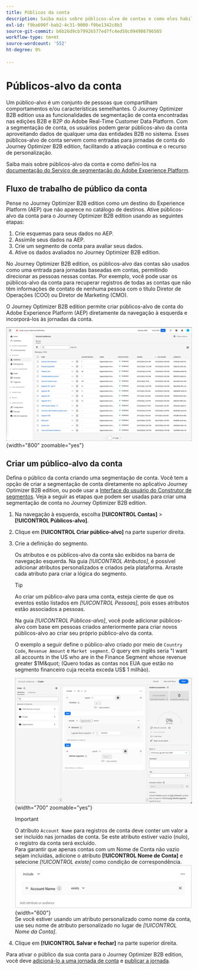 ```yaml
---
title: Públicos da conta
description: Saiba mais sobre públicos-alvo de contas e como eles habilitam jornadas baseadas em contas.
exl-id: f9ba690f-bab2-4c31-9000-f0be1342c8b3
source-git-commit: b6b26d9cb79926577ed7fc4ed50c094986796505
workflow-type: tm+mt
source-wordcount: '552'
ht-degree: 0%

---
```


# Públicos-alvo da conta

Um público-alvo é um conjunto de pessoas que compartilham comportamentos e/ou características semelhantes. O Journey Optimizer B2B edition usa as funcionalidades de segmentação de conta encontradas nas edições B2B e B2P do Adobe Real-Time Customer Data Platform. Com a segmentação de conta, os usuários podem gerar públicos-alvo da conta aproveitando dados de qualquer uma das entidades B2B no sistema. Esses públicos-alvo de conta servem como entradas para jornadas de conta do Journey Optimizer B2B edition, facilitando a ativação contínua e o recurso de personalização.

Saiba mais sobre públicos-alvo da conta e como defini-los na [documentação do Serviço de segmentação do Adobe Experience Platform](https://experienceleague.adobe.com/en/docs/experience-platform/segmentation/types/account-audiences).

## Fluxo de trabalho de público da conta

Pense no Journey Optimizer B2B edition como um destino do Experience Platform (AEP) que não aparece no catálogo de destinos. Ative públicos-alvo da conta para o Journey Optimizer B2B edition usando as seguintes etapas:

1. Crie esquemas para seus dados no AEP.
1. Assimile seus dados na AEP.
1. Crie um segmento de conta para avaliar seus dados.
1. Ative os dados avaliados no Journey Optimizer B2B edition.

No Journey Optimizer B2B edition, os públicos-alvo das contas são usados como uma entrada para jornadas baseadas em contas, permitindo direcionar as pessoas nessas contas. Por exemplo, você pode usar os públicos-alvo da conta para recuperar registros de todas as contas que não têm informações de contato de nenhuma pessoa com o título Diretor de Operações (COO) ou Diretor de Marketing (CMO).

O Journey Optimizer B2B edition permite criar públicos-alvo de conta do Adobe Experience Platform (AEP) diretamente da navegação à esquerda e incorporá-los às jornadas da conta.

![Acessar públicos-alvo da conta](./assets/account-audiences-browse.png){width="800" zoomable="yes"}

## Criar um público-alvo da conta

Defina o público da conta criando uma segmentação de conta. Você tem a opção de criar a segmentação de conta diretamente no aplicativo Journey Optimizer B2B edition, ou pode usar a [Interface do usuário do Construtor de segmentos](https://experienceleague.adobe.com/en/docs/experience-platform/segmentation/ui/segment-builder). Veja a seguir as etapas que podem ser usadas para criar uma segmentação de conta no Journey Optimizer B2B edition.

1. Na navegação à esquerda, escolha **[!UICONTROL Contas]** > **[!UICONTROL Públicos-alvo]**.

1. Clique em **[!UICONTROL Criar público-alvo]** na parte superior direita.

1. Crie a definição do segmento.

   Os atributos e os públicos-alvo da conta são exibidos na barra de navegação esquerda. Na guia _[!UICONTROL Atributos]_, é possível adicionar atributos personalizados e criados pela plataforma. Arraste cada atributo para criar a lógica do segmento.

   >[!TIP]
   >
   >Ao criar um público-alvo para uma conta, esteja ciente de que os eventos estão listados em _[!UICONTROL Pessoas]_, pois esses atributos estão associados a pessoas.<br/>
   >
   >Na guia _[!UICONTROL Públicos-alvo]_, você pode adicionar públicos-alvo com base em pessoas criados anteriormente para criar novos públicos-alvo ao criar seu próprio público-alvo da conta.

   O exemplo a seguir define o público-alvo criado por meio de `Country Code`, `Revenue Amount` e `Market segment`. O query em inglês seria &quot;I want all accounts in the US who are in the Finance Segment whose revenue greater $1M&quot; (Quero todas as contas nos EUA que estão no segmento financeiro cuja receita exceda US$ 1 milhão).

   ![exemplo do construtor de segmento de público-alvo da conta](./assets/audience-segment-builder-US-finance-1M.png){width="700" zoomable="yes"}
   <br/>

   >[!IMPORTANT]
   >
   >O atributo `Account Name` para registros de conta deve conter um valor a ser incluído nas jornadas de conta. Se este atributo estiver vazio (nulo), o registro da conta será excluído.<br/>
   >Para garantir que apenas contas com um Nome de Conta não vazio sejam incluídas, adicione o atributo **[!UICONTROL Nome de Conta]** e selecione _[!UICONTROL existe]_ como condição de correspondência.<br/>
   >![O atributo Nome da Conta existe](./assets/audience-segment-builder-account-name-exists.png){width="600"}
   ><br/>Se você estiver usando um atributo personalizado como nome da conta, use seu nome de atributo personalizado no lugar de _[!UICONTROL Nome da Conta]_.

1. Clique em **[!UICONTROL Salvar e fechar]** na parte superior direita.

Para ativar o público da sua conta para o Journey Optimizer B2B edition, você deve [adicioná-lo a uma jornada de conta](../journeys/journey-overview.md#add-the-account-audience-for-your-journey) e [publicar a jornada](../journeys/journey-overview.md).
